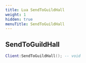 ```yaml
---
title: Lua SendToGuildHall
weight: 1
hidden: true
menuTitle: SendToGuildHall
---
```

## SendToGuildHall
```lua
Client:SendToGuildHall(); -- void
```